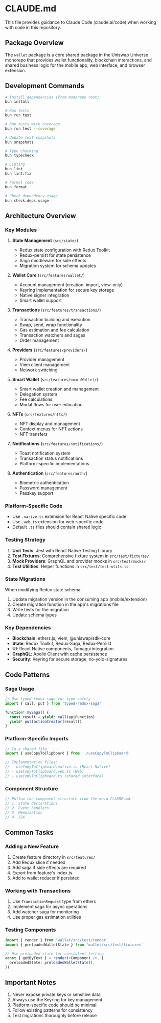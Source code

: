 # CLAUDE.md

This file provides guidance to Claude Code (claude.ai/code) when working with code in this repository.

## Package Overview

The `wallet` package is a core shared package in the Uniswap Universe monorepo that provides wallet functionality, blockchain interactions, and shared business logic for the mobile app, web interface, and browser extension.

## Development Commands

```bash
# Install dependencies (from monorepo root)
bun install

# Run tests
bun run test

# Run tests with coverage
bun run test --coverage

# Update test snapshots
bun snapshots

# Type checking
bun typecheck

# Linting
bun lint
bun lint:fix

# Format code
bun format

# Check dependency usage
bun check:deps:usage
```

## Architecture Overview

### Key Modules

1. **State Management** (`src/state/`)
   - Redux state configuration with Redux Toolkit
   - Redux-persist for state persistence
   - Saga middleware for side effects
   - Migration system for schema updates

2. **Wallet Core** (`src/features/wallet/`)
   - Account management (creation, import, view-only)
   - Keyring implementation for secure key storage
   - Native signer integration
   - Smart wallet support

3. **Transactions** (`src/features/transactions/`)
   - Transaction building and execution
   - Swap, send, wrap functionality
   - Gas estimation and fee calculation
   - Transaction watchers and sagas
   - Order management

4. **Providers** (`src/features/providers/`)
   - Provider management
   - Viem client management
   - Network switching

5. **Smart Wallet** (`src/features/smartWallet/`)
   - Smart wallet creation and management
   - Delegation system
   - Fee calculations
   - Modal flows for user education

6. **NFTs** (`src/features/nfts/`)
   - NFT display and management
   - Context menus for NFT actions
   - NFT transfers

7. **Notifications** (`src/features/notifications/`)
   - Toast notification system
   - Transaction status notifications
   - Platform-specific implementations

8. **Authentication** (`src/features/auth/`)
   - Biometric authentication
   - Password management
   - Passkey support

### Platform-Specific Code

- Use `.native.ts` extension for React Native specific code
- Use `.web.ts` extension for web-specific code
- Default `.ts` files should contain shared logic

### Testing Strategy

1. **Unit Tests**: Jest with React Native Testing Library
2. **Test Fixtures**: Comprehensive fixture system in `src/test/fixtures/`
3. **Mock Providers**: GraphQL and provider mocks in `src/test/mocks/`
4. **Test Utilities**: Helper functions in `src/test/test-utils.ts`

### State Migrations

When modifying Redux state schema:

1. Update migration version in the consuming app (mobile/extension)
2. Create migration function in the app's migrations file
3. Write tests for the migration
4. Update schema types

### Key Dependencies

- **Blockchain**: ethers.js, viem, @uniswap/sdk-core
- **State**: Redux Toolkit, Redux-Saga, Redux-Persist
- **UI**: React Native components, Tamagui integration
- **GraphQL**: Apollo Client with cache persistence
- **Security**: Keyring for secure storage, no-yolo-signatures

## Code Patterns

### Saga Usage

```typescript
// Use typed-redux-saga for type safety
import { call, put } from 'typed-redux-saga'

function* mySaga() {
  const result = yield* call(apiFunction)
  yield* put(actionCreator(result))
}
```

### Platform-Specific Imports

```typescript
// In a shared file
import { useCopyToClipboard } from './useCopyToClipboard'

// Implementation files:
// - useCopyToClipboard.native.ts (React Native)
// - useCopyToClipboard.web.ts (Web)
// - useCopyToClipboard.ts (shared interface)
```

### Component Structure

```typescript
// Follow the component structure from the main CLAUDE.md:
// 1. State declarations
// 2. Event handlers
// 3. Memoization
// 4. JSX
```

## Common Tasks

### Adding a New Feature

1. Create feature directory in `src/features/`
2. Add Redux slice if needed
3. Add saga if side effects are required
4. Export from feature's index.ts
5. Add to wallet reducer if persisted

### Working with Transactions

1. Use `TransactionRequest` type from ethers
2. Implement saga for async operations
3. Add watcher saga for monitoring
4. Use proper gas estimation utilities

### Testing Components

```typescript
import { render } from 'wallet/src/test/render'
import { preloadedWalletState } from 'wallet/src/test/fixtures'

// Use preloaded state for consistent testing
const { getByText } = render(<Component />, {
  preloadedState: preloadedWalletState(),
})
```

## Important Notes

1. Never expose private keys or sensitive data
2. Always use the Keyring for key management
3. Platform-specific code should be minimal
4. Follow existing patterns for consistency
5. Test migrations thoroughly before release
